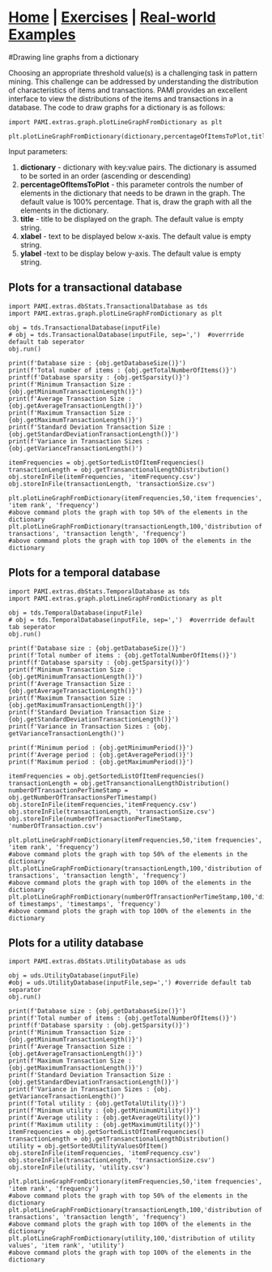 # **[Home](index.html) | [Exercises](exercises.html) | [Real-world Examples](examples.html)**  

#Drawing line graphs from a dictionary

Choosing an appropriate threshold value(s) is a challenging task in pattern mining. This challenge can be addressed by understanding
the distribution of characteristics of items and transactions. PAMI provides an excellent interface to view the distributions
of the items and transactions in a database. The code to draw graphs for a dictionary is as follows:


    import PAMI.extras.graph.plotLineGraphFromDictionary as plt
        
    plt.plotLineGraphFromDictionary(dictionary,percentageOfItemsToPlot,title,xLabel,yLabel) 


Input parameters:

1. **dictionary** - dictionary with key:value pairs. The dictionary is assumed to be sorted in an order (ascending or descending)
2. **percentageOfItemsToPlot** - this parameter controls the number of elements in the dictionary that needs to be drawn in the graph. The default value is 100% percentage. That is, draw the graph with all the elements in the dictionary.
3. **title** - title to be displayed on the graph. The default value is empty string.
4. **xlabel** - text to be displayed below x-axis. The default value is empty string.
5. **ylabel** -text to be display below y-axis. The default value is empty string.

## Plots for a transactional database

    import PAMI.extras.dbStats.TransactionalDatabase as tds
    import PAMI.extras.graph.plotLineGraphFromDictionary as plt
            
    obj = tds.TransactionalDatabase(inputFile)
    # obj = tds.TransactionalDatabase(inputFile, sep=',')  #overrride default tab seperator
    obj.run()
          
    print(f'Database size : {obj.getDatabaseSize()}')
    print(f'Total number of items : {obj.getTotalNumberOfItems()}')
    printf(f'Database sparsity : {obj.getSparsity()}')
    print(f'Minimum Transaction Size : {obj.getMinimumTransactionLength()}')
    print(f'Average Transaction Size : {obj.getAverageTransactionLength()}')
    print(f'Maximum Transaction Size : {obj.getMaximumTransactionLength()}')
    print(f'Standard Deviation Transaction Size : {obj.getStandardDeviationTransactionLength()}')
    print(f'Variance in Transaction Sizes : {obj.getVarianceTransactionLength()')
    
    itemFrequencies = obj.getSortedListOfItemFrequencies()
    transactionLength = obj.getTransanctionalLengthDistribution()
    obj.storeInFile(itemFrequencies, 'itemFrequency.csv')
    obj.storeInFile(transactionLength, 'transactionSize.csv') 

    plt.plotLineGraphFromDictionary(itemFrequencies,50,'item frequencies', 'item rank', 'frequency') 
    #above command plots the graph with top 50% of the elements in the dictionary
    plt.plotLineGraphFromDictionary(transactionLength,100,'distribution of transactions', 'transaction length', 'frequency') 
    #above command plots the graph with top 100% of the elements in the dictionary

## Plots for a temporal database

    import PAMI.extras.dbStats.TemporalDatabase as tds
    import PAMI.extras.graph.plotLineGraphFromDictionary as plt
          
    obj = tds.TemporalDatabase(inputFile)
    # obj = tds.TemporalDatabase(inputFile, sep=',')  #overrride default tab seperator
    obj.run()
    
    print(f'Database size : {obj.getDatabaseSize()}')
    print(f'Total number of items : {obj.getTotalNumberOfItems()}')
    printf(f'Database sparsity : {obj.getSparsity()}')
    print(f'Minimum Transaction Size : {obj.getMinimumTransactionLength()}')
    print(f'Average Transaction Size : {obj.getAverageTransactionLength()}')
    print(f'Maximum Transaction Size : {obj.getMaximumTransactionLength()}')
    print(f'Standard Deviation Transaction Size : {obj.getStandardDeviationTransactionLength()}')
    print(f'Variance in Transaction Sizes : {obj. getVarianceTransactionLength()')           
    
    print(f'Minimum period : {obj.getMinimumPeriod()}')
    print(f'Average period : {obj.getAveragePeriod()}')
    print(f'Maximum period : {obj.getMaximumPeriod()}')
    
    itemFrequencies = obj.getSortedListOfItemFrequencies()
    transactionLength = obj.getTransanctionalLengthDistribution()
    numberOfTransactionPerTimeStamp = obj.getNumberOfTransactionsPerTimestamp()
    obj.storeInFile(itemFrequencies,'itemFrequency.csv')
    obj.storeInFile(transactionLength, 'transactionSize.csv')
    obj.storeInFile(numberOfTransactionPerTimeStamp, 'numberOfTransaction.csv')

    plt.plotLineGraphFromDictionary(itemFrequencies,50,'item frequencies', 'item rank', 'frequency') 
    #above command plots the graph with top 50% of the elements in the dictionary
    plt.plotLineGraphFromDictionary(transactionLength,100,'distribution of transactions', 'transaction length', 'frequency') 
    #above command plots the graph with top 100% of the elements in the dictionary
    plt.plotLineGraphFromDictionary(numberOfTransactionPerTimeStamp,100,'distribution of timestamps', 'timestamps', 'frequency') 
    #above command plots the graph with top 100% of the elements in the dictionary         

## Plots for a utility database

    import PAMI.extras.dbStats.UtilityDatabase as uds
            
    obj = uds.UtilityDatabase(inputFile)
    #obj = uds.UtilityDatabase(inputFile,sep=',') #override default tab separator
    obj.run()
    
    print(f'Database size : {obj.getDatabaseSize()}')
    print(f'Total number of items : {obj.getTotalNumberOfItems()}')
    printf(f'Database sparsity : {obj.getSparsity()}')
    print(f'Minimum Transaction Size : {obj.getMinimumTransactionLength()}')
    print(f'Average Transaction Size : {obj.getAverageTransactionLength()}')
    print(f'Maximum Transaction Size : {obj.getMaximumTransactionLength()}')
    print(f'Standard Deviation Transaction Size : {obj.getStandardDeviationTransactionLength()}')
    print(f'Variance in Transaction Sizes : {obj. getVarianceTransactionLength()')
    print(f'Total utility : {obj.getTotalUtility()}')
    print(f'Minimum utility : {obj.getMinimumUtility()}')
    print(f'Average utility : {obj.getAverageUtility()}')
    print(f'Maximum utility : {obj.getMaximumUtility()}')
    itemFrequencies = obj.getSortedListOfItemFrequencies()
    transactionLength = obj.getTransanctionalLengthDistribution()
    utility = obj.getSortedUtilityValuesOfItem()
    obj.storeInFile(itemFrequencies, 'itemFrequency.csv')
    obj.storeInFile(transactionLength, 'transactionSize.csv')
    obj.storeInFile(utility, 'utility.csv')

    plt.plotLineGraphFromDictionary(itemFrequencies,50,'item frequencies', 'item rank', 'frequency') 
    #above command plots the graph with top 50% of the elements in the dictionary
    plt.plotLineGraphFromDictionary(transactionLength,100,'distribution of transactions', 'transaction length', 'frequency') 
    #above command plots the graph with top 100% of the elements in the dictionary
    plt.plotLineGraphFromDictionary(utility,100,'distribution of utility values', 'item rank', 'utility') 
    #above command plots the graph with top 100% of the elements in the dictionary 